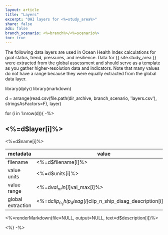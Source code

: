 ```yaml
---
layout: article
title: "Layers"
excerpt: "OHI layers for <%=study_area%>"
share: false
ads: false
branch_scenario: <%=branch%>/<%=scenario%>
toc: true
---
```


The following data layers are used in Ocean Health Index calculations for goal status, trend, pressures, and resilience. Data for {{ site.study_area }} were extracted from the global assessment and should serve as a template as you gather higher-resolution data and indicators. Note that many values do not have a range because they were equally extracted from the global data layer.

library(dplyr)
library(markdown)

d = arrange(read.csv(file.path(dir_archive, branch_scenario, 'layers.csv'), stringsAsFactors=F), layer)

for (i in 1:nrow(d)){ -%>

## <%=d$layer[i]%>

<%=d$name[i]%>

| metadata          | value                                                                |
|-------------------|----------------------------------------------------------------------|
| filename          | <%=d$filename[i]%>                                                   |
| value units       | <%=d$units[i]%>                                                      |
| value range       | <%=d$val_min[i]%> to <%=d$val_max[i]%>                               |
| global extraction | <%=d$clip_n_ship_disag[i]%>: <%=d$clip_n_ship_disag_description[i]%> |

<%=renderMarkdown(file=NULL, output=NULL, text=d$description[i])%>

<%} -%>
